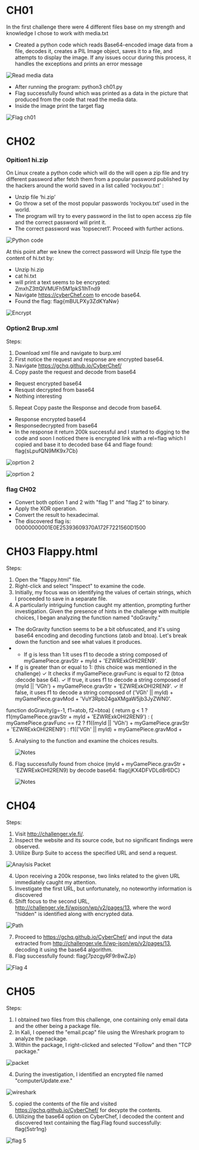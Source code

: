 # CH01
In the first challenge there were 4 different files base on my strength and knowledge
I chose to work with media.txt

- Created a python code which reads Base64-encoded image data from a file,
decodes it, creates a PIL Image object, saves it to a file, and attempts to
display the image. If any issues occur during this process, it handles the
exceptions and prints an error message

![Read media data](https://github.com/Mays-M/Images-/blob/main/read_media.png)

- After running the program: python3 ch01.py
- Flag successfully found which was printed as a data in the picture that produced from the code that read the media data.
- Inside the image print the target flag
  
![Flag ch01](https://github.com/Mays-M/Images-/blob/main/flag_ch01.png)

# CH02

### Opition1 hi.zip

On Linux create a python code which will do the will open a zip file and try different password after fetch them from a popular password published by the hackers around the world saved in a list called ‘rockyou.txt’ :
- Unzip file ‘hi.zip’
- Go throw a set of the most popular passwords ‘rockyou.txt’ used in the world.
- The program will try to every password in the list to open access zip file and the correct password will print it.
- The correct password was 'topsecret1’. Proceed with further actions.

![Python code ](https://github.com/Mays-M/Images-/blob/main/ch02_op1.png)

At this point after we knew the correct password will Unzip file type the content
of hi.txt by:
- Unzip hi.zip
- cat hi.txt
- will print a text seems to be encrypted: ZmxhZ3ttQlVMUFh5M1pkS1lhTnd9
- Navigate https://cyberChef.com to encode base64.
- Found the flag: flag{mBULPXy3ZdKYaNw}

![Encrypt  ](https://github.com/Mays-M/Images-/blob/main/ch02_flag.png)


### Option2 Brup.xml
Steps:
1. Download xml file and navigate to burp.xml
2. First notice the request and response are encrypted base64.
3. Navigate https://gchq.github.io/CyberChef/
4. Copy paste the request and decode from base64
- Request encrypted base64
- Resqust decrypted from base64
- Nothing interesting
5. Repeat Copy paste the Response and decode from base64.
- Response encrypted base64
- Responsedecrypted from base64
- In the response it return 200k successful and I started to digging to the code and soon I noticed there is encrypted link with a rel=flag which I
copied and base it to decoded base 64 and flage found: flag{sLpufQN9MK9x7Cb}

![oprtion 2 ](https://github.com/Mays-M/Images-/blob/main/ch02_op3.png)

![oprtion 2 ](https://github.com/Mays-M/Images-/blob/main/ch02_op3_flag.png)

### flag CH02
- Convert both option 1 and 2 with "flag 1" and "flag 2" to binary.
- Apply the XOR operation.
- Convert the result to hexadecimal.
- The discovered flag is:
00000000001E0E25393609370A172F7221560D1500

# CH03 Flappy.html
  Steps:
1. Open the "flappy.html" file.
2. Right-click and select "Inspect" to examine the code.
3. Initially, my focus was on identifying the values of certain strings, which I proceeded to save in a separate file.
4. A particularly intriguing function caught my attention, prompting further investigation. Given the presence of hints in the challenge with multiple choices, I began analyzing the function named "doGravity."
- The doGravity function seems to be a bit obfuscated, and it's using base64 encoding and decoding functions (atob and btoa). Let's break down the function and see what values it produces.
- - If g is less than 1:It uses f1 to decode a string composed of myGamePiece.gravStr + myId + 'EZWRExkOHI2REN9'.
- If g is greater than or equal to 1: (this choice was mentioned in the challenge)
✓ It checks if myGamePiece.gravFunc is equal to f2 (btoa :decode base 64).
✓ If true, it uses f1 to decode a string composed of (myId || 'VGh') + myGamePiece.gravStr + 'EZWRExkOHI2REN9'.
✓ If false, it uses f1 to decode a string composed of ('VGh' || myId) +
myGamePiece.gravMod + 'VuY3Rpb24gaXMgaW5jb3JyZWN0'.


function doGravity(g=-1, f1=atob, f2=btoa) {
 return g < 1
 ? f1(myGamePiece.gravStr + myId + 'EZWRExkOHI2REN9')
 : ( myGamePiece.gravFunc == f2
 ? f1((myId || 'VGh') + myGamePiece.gravStr + 'EZWRExkOHI2REN9')
 : f1(('VGh' || myId) + myGamePiece.gravMod +


 5. Analysing to the function and examine the choices results.

    ![Notes ](https://github.com/Mays-M/Images-/blob/main/notes.png)
    
 6. Flag successfully found from choice (myId + myGamePiece.gravStr + 'EZWRExkOHI2REN9) by decode base64: flag{jKX4DFVDLd8r6DC}

      ![Notes ](https://github.com/Mays-M/Images-/blob/main/flag3.png)

# CH04

Steps:

1. Visit http://challenger.vle.fi/.
2. Inspect the website and its source code, but no significant findings were observed.
3. Utilize Burp Suite to access the specified URL and send a request.

![Anaylsis Packet ](https://github.com/Mays-M/Images-/blob/main/analysis_packet.png)
   
4. Upon receiving a 200k response, two links related to the given URL immediately caught my attention.
5. Investigate the first URL, but unfortunately, no noteworthy information is discovered
6. Shift focus to the second URL, http://challenger.vle.fi/wpjson/wp/v2/pages/13, where the word "hidden" is identified along with encrypted data.

![Path ](https://github.com/Mays-M/Images-/blob/main/path1.png)
   
7. Proceed to https://gchq.github.io/CyberChef/ and input the data extracted from http://challenger.vle.fi/wp-json/wp/v2/pages/13, decoding it using the base64 algorithm.
8. Flag successfully found: flag{7pzcgyRF9r8wZJp}

![Flag 4 ](https://github.com/Mays-M/Images-/blob/main/flag4.png)

# CH05

Steps:

1. I obtained two files from this challenge, one containing only email data and
the other being a package file.
2. In Kali, I opened the "email.pcap" file using the Wireshark program to analyze the package.
3. Within the package, I right-clicked and selected "Follow" and then "TCP package."

![packet](https://github.com/Mays-M/Images-/blob/main/packet.png)

4. During the investigation, I identified an encrypted file named "computerUpdate.exe." 

![wireshark](https://github.com/Mays-M/Images-/blob/main/wireshark.png)

5. copied the contents of the file and visited https://gchq.github.io/CyberChef/ for decypte the contents.
6. Utilizing the base64 option on CyberChef, I decoded the content and
discovered text containing the flag.Flag found successfully: flag{5str1ng}

![flag 5](https://github.com/Mays-M/Images-/blob/main/flag5.png)

